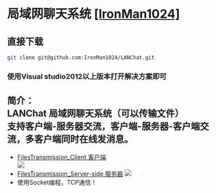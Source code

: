 局域网聊天系统  [[IronMan1024]](https://github.com/IronMan1024/) 
=

## 直接下载
```bash
git clone git@github.com:IronMan1024/LANChat.git
```
### 使用Visual studio2012以上版本打开解决方案即可

## 简介：<br>LANChat 局域网聊天系统（可以传输文件）<br>支持客户端-服务器交流，客户端-服务器-客户端交流，多客户端同时在线发消息。
* [FilesTransmission_Client 客户端](https://github.com/IronMan1024/LANChat/tree/master/FilesTransmission_Client)<br>
![](https://github.com/IronMan1024/LANChat/blob/master/doc/kehuduan.jpg)
* [FilesTransmission_Server-side 服务器](https://github.com/IronMan1024/LANChat/tree/master/FilesTransmission_Server-side)
![](https://github.com/IronMan1024/LANChat/blob/master/doc/servers.jpg)
* 使用Socket编程，TCP通信！
